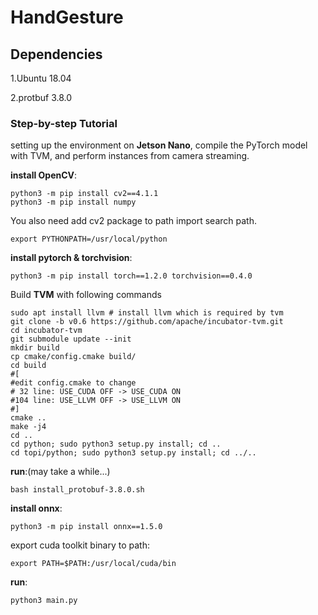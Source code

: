 # HandGesture

## Dependencies
1.Ubuntu 18.04

2.protbuf 3.8.0

### Step-by-step Tutorial

setting up the environment on **Jetson Nano**, compile the PyTorch model with TVM, and perform instances from camera streaming.

**install OpenCV**:
```
python3 -m pip install cv2==4.1.1
python3 -m pip install numpy
```
You also need add cv2 package to path import search path.
```
export PYTHONPATH=/usr/local/python
```

**install pytorch & torchvision**:
```
python3 -m pip install torch==1.2.0 torchvision==0.4.0
```
Build **TVM** with following commands
```
sudo apt install llvm # install llvm which is required by tvm
git clone -b v0.6 https://github.com/apache/incubator-tvm.git
cd incubator-tvm
git submodule update --init
mkdir build
cp cmake/config.cmake build/
cd build
#[
#edit config.cmake to change
# 32 line: USE_CUDA OFF -> USE_CUDA ON
#104 line: USE_LLVM OFF -> USE_LLVM ON
#]
cmake ..
make -j4
cd ..
cd python; sudo python3 setup.py install; cd ..
cd topi/python; sudo python3 setup.py install; cd ../..
```
**run**:(may take a while...)
```
bash install_protobuf-3.8.0.sh
```


**install onnx**:
```
python3 -m pip install onnx==1.5.0
```
export cuda toolkit binary to path:
```
export PATH=$PATH:/usr/local/cuda/bin
```
**run**:
```
python3 main.py
```
